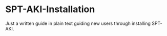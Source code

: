 # SPT-AKI-Installation
Just a written guide in plain text guiding new users through installing SPT-AKI.
